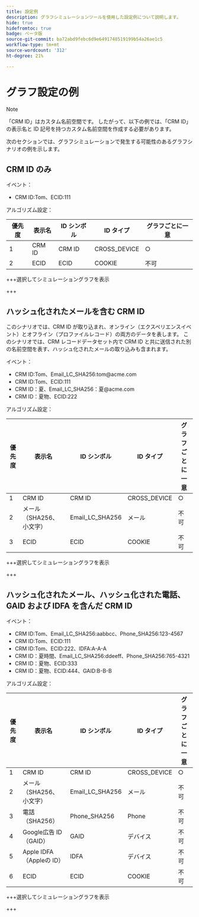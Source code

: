 ```yaml
---
title: 設定例
description: グラフシミュレーションツールを使用した設定例について説明します。
hide: true
hidefromtoc: true
badge: ベータ版
source-git-commit: ba72abd9febc6d9e6491748519199b54a26ae1c5
workflow-type: tm+mt
source-wordcount: '312'
ht-degree: 21%

---
```


# グラフ設定の例

>[!NOTE]
>
>「CRM ID」はカスタム名前空間です。 したがって、以下の例では、「CRM ID」の表示名と ID 記号を持つカスタム名前空間を作成する必要があります。

次のセクションでは、グラフシミュレーションで発生する可能性のあるグラフシナリオの例を示します。

## CRM ID のみ

イベント：

* CRM ID:Tom、ECID:111

アルゴリズム設定：

| 優先度 | 表示名 | ID シンボル | ID タイプ | グラフごとに一意 |
| ---| --- | --- | --- | --- |
| 1 | CRM ID | CRM ID | CROSS_DEVICE | ○ |
| 2 | ECID | ECID | COOKIE | 不可 |

+++選択してシミュレーショングラフを表示

+++

## ハッシュ化されたメールを含む CRM ID

このシナリオでは、CRM ID が取り込まれ、オンライン（エクスペリエンスイベント）とオフライン（プロファイルレコード）の両方のデータを表します。 このシナリオでは、CRM レコードデータセット内で CRM ID と共に送信された別の名前空間を表す、ハッシュ化されたメールの取り込みも含まれます。

イベント：

* CRM ID:Tom、Email_LC_SHA256:tom<span>@acme.com
* CRM ID:Tom、ECID:111
* CRM ID：夏、Email_LC_SHA256：夏<span>@acme.com
* CRM ID：夏物、ECID:222

アルゴリズム設定：

| 優先度 | 表示名 | ID シンボル | ID タイプ | グラフごとに一意 |
| ---| --- | --- | --- | --- |
| 1 | CRM ID | CRM ID | CROSS_DEVICE | ○ |
| 2 | メール（SHA256、小文字） | Email_LC_SHA256 | メール | 不可 |
| 3 | ECID | ECID | COOKIE | 不可 |

+++選択してシミュレーショングラフを表示

+++

## ハッシュ化されたメール、ハッシュ化された電話、GAID および IDFA を含んだ CRM ID

イベント：

* CRM ID:Tom、Email_LC_SHA256:aabbcc、Phone_SHA256:123-4567
* CRM ID:Tom、ECID:111
* CRM ID:Tom、ECID:222、IDFA:A-A-A
* CRM ID：夏時間、Email_LC_SHA256:ddeeff、Phone_SHA256:765-4321
* CRM ID：夏物、ECID:333
* CRM ID：夏物、ECID:444、GAID:B-B-B

アルゴリズム設定：

| 優先度 | 表示名 | ID シンボル | ID タイプ | グラフごとに一意 |
| ---| --- | --- | --- | --- |
| 1 | CRM ID | CRM ID | CROSS_DEVICE | ○ |
| 2 | メール（SHA256、小文字） | Email_LC_SHA256 | メール | 不可 |
| 3 | 電話（SHA256） | Phone_SHA256 | Phone | 不可 |
| 4 | Google広告 ID （GAID） | GAID | デバイス | 不可 |
| 5 | Apple IDFA （Appleの ID） | IDFA | デバイス | 不可 |
| 6 | ECID | ECID | COOKIE | 不可 |

+++選択してシミュレーショングラフを表示

+++
